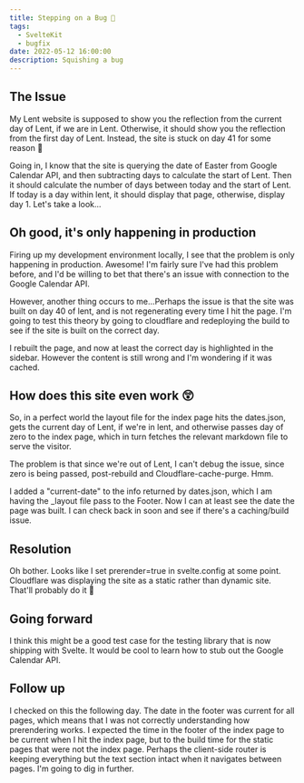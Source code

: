 ```yaml
---
title: Stepping on a Bug 🐛
tags:
  - SvelteKit
  - bugfix
date: 2022-05-12 16:00:00
description: Squishing a bug
---
```


## The Issue

My Lent website is supposed to show you the reflection from the current day of Lent, if we are in Lent. Otherwise, it should show you the reflection from the first day of Lent. Instead, the site is stuck on day 41 for some reason 🤔

Going in, I know that the site is querying the date of Easter from Google Calendar API, and then subtracting days to calculate the start of Lent. Then it should calculate the number of days between today and the start of Lent. If today is a day within lent, it should display that page, otherwise, display day 1. Let's take a look...

## Oh good, it's only happening in production

Firing up my development environment locally, I see that the problem is only happening in production. Awesome! I'm fairly sure I've had this problem before, and I'd be willing to bet that there's an issue with connection to the Google Calendar API.

However, another thing occurs to me...Perhaps the issue is that the site was built on day 40 of lent, and is not regenerating every time I hit the page. I'm going to test this theory by going to cloudflare and redeploying the build to see if the site is built on the correct day.

I rebuilt the page, and now at least the correct day is highlighted in the sidebar. However the content is still wrong and I'm wondering if it was cached.

## How does this site even work 😲

So, in a perfect world the layout file for the index page hits the dates.json, gets the current day of Lent, if we're in lent, and otherwise passes day of zero to the index page, which in turn fetches the relevant markdown file to serve the visitor.

The problem is that since we're out of Lent, I can't debug the issue, since zero is being passed, post-rebuild and Cloudflare-cache-purge. Hmm.

I added a "current-date" to the info returned by dates.json, which I am having the \_layout file pass to the Footer. Now I can at least see the date the page was built. I can check back in soon and see if there's a caching/build issue.

## Resolution

Oh bother. Looks like I set prerender=true in svelte.config at some point. Cloudflare was displaying the site as a static rather than dynamic site. That'll probably do it 🤦

## Going forward

I think this might be a good test case for the testing library that is now shipping with Svelte. It would be cool to learn how to stub out the Google Calendar API.

## Follow up

I checked on this the following day. The date in the footer was current for all pages, which means that I was not correctly understanding how prerendering works. I expected the time in the footer of the index page to be current when I hit the index page, but to the build time for the static pages that were not the index page. Perhaps the client-side router is keeping everything but the text section intact when it navigates between pages. I'm going to dig in further.

